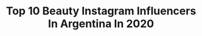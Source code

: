 ---
title: Top 10 Beauty Instagram Influencers In Argentina In 2020
description: >-
  Find top beauty Instagram influencers in Argentina in 2020. Most popular hashtags: #yomequedoencasa #cuarentena #beauty #mua.
platform: Instagram
profiles:
  - username: "luciamcj5"
    fullname: >-
      •𝖑𝖚𝖈𝖎𝖆•✨
    location: "Argentina"
    followers: 104194
    engagement: 2487
    commentsToLikes: 0.039772
    avatar: "https://scontent-ams4-1.cdninstagram.com/v/t51.2885-19/s320x320/76850887_447387665951539_480640027634696192_n.jpg?_nc_ht=scontent-ams4-1.cdninstagram.com&_nc_ohc=g4QCeuYOJugAX9BOup6&oh=fbab5220893e33ec5267dbbed65bfdcb&oe=5EBB3D1E"
    verified: false
    hashtags: "#blackfridayprimor, #soywip"
  - username: "ohmytips.oficial"
    fullname: >-
      ANA • Youtuber 🎥
    location: "Argentina"
    followers: 20534
    engagement: 646
    commentsToLikes: 0.436345
    avatar: "https://scontent-ams4-1.cdninstagram.com/v/t51.2885-19/s320x320/87405871_207483870305992_7561935118890172416_n.jpg?_nc_ht=scontent-ams4-1.cdninstagram.com&_nc_ohc=ndQlr8cgQNgAX-b4Jyo&oh=c50424175d285dd2cf1028039697723d&oe=5EB9F64A"
    verified: false
    hashtags: "#monoprenda, #thrifting, #ootd, #feliza"
  - username: "florafotografia"
    fullname: >-
      ▼ Flora Fotografía ▲
    location: "Argentina"
    followers: 8337
    engagement: 760
    commentsToLikes: 0.150250
    avatar: "https://scontent-lhr8-1.cdninstagram.com/v/t51.2885-19/s320x320/91186836_622966085209819_8159608791977951232_n.jpg?_nc_ht=scontent-lhr8-1.cdninstagram.com&_nc_ohc=3Vv1Y8JCvvoAX8p5dfO&oh=73611ed127fb04071bb3f018a87d68b9&oe=5EBC2F82"
    verified: false
    hashtags: "#dresses, #studio, #thefashionpr0ject, #portraitoftheday"
  - username: "joaquinlpatterson"
    fullname: >-
      Joaquin Lopez Patterson
    location: "Argentina"
    followers: 29747
    engagement: 298
    commentsToLikes: 0.114343
    avatar: "https://scontent-ams4-1.cdninstagram.com/v/t51.2885-19/s320x320/91509507_2688767328023111_2575930133542076416_n.jpg?_nc_ht=scontent-ams4-1.cdninstagram.com&_nc_ohc=0QwiuV9NZscAX-j3j6A&oh=0de95ef117ca667a092e008a1387ffd3&oe=5EBA3FE3"
    verified: false
    hashtags: "#glassskingoals, #dew, #cosmetics, #rosariosantafe"
  - username: "intravenous_sugar"
    fullname: >-
      Lessie 💎
    location: "Argentina"
    followers: 35749
    engagement: 335
    commentsToLikes: 0.038549
    avatar: "https://scontent-lhr8-1.cdninstagram.com/v/t51.2885-19/s320x320/92644379_248021679668899_8054723787939119104_n.jpg?_nc_ht=scontent-lhr8-1.cdninstagram.com&_nc_ohc=DE4PMH7JVTQAX_S-TwY&oh=dd03e8e12af6544e18e258d9cb0b2360&oe=5EBBF82D"
    verified: false
    hashtags: "#slytherinpride, #lessiegoestohogwarts, #wbstudiotour, #harrypotteralways"
  - username: "yosoysebastiancorrea"
    fullname: >-
      Sebastian Correa • Make Up
    location: "Argentina"
    followers: 50134
    engagement: 158
    commentsToLikes: 0.125095
    avatar: "https://scontent-lhr8-1.cdninstagram.com/v/t51.2885-19/s320x320/75426224_444862466179453_8020691115625676800_n.jpg?_nc_ht=scontent-lhr8-1.cdninstagram.com&_nc_ohc=WCWp-aU4JDMAX_hpZ6B&oh=b0c4ad8d30eee34812f8011c93f8dbe9&oe=5EBC4E7D"
    verified: false
    hashtags: "#madrenaturaleza, #makeuplook, #reservamarapendi, #makeupbysebastiancorrea"
  - username: "virginiaelizalde"
    fullname: >-
      Virginia Elizalde
    location: "Argentina"
    followers: 22516
    engagement: 204
    commentsToLikes: 0.079052
    avatar: "https://scontent-lhr8-1.cdninstagram.com/v/t51.2885-19/s320x320/24126749_901730803310561_773303570245091328_n.jpg?_nc_ht=scontent-lhr8-1.cdninstagram.com&_nc_ohc=xJqk8IgrDk4AX_qeQFx&oh=70211a42090f58b1abc826daaa41f9d8&oe=5EBC10A9"
    verified: true
    hashtags: "#viajes, #vacation, #animateamas, #elena"
  - username: "malvinabattiston"
    fullname: >-
      𝙵𝚘𝚝𝚘𝚐𝚛𝚊𝚏𝚒𝚊 𝚜𝚘𝚌𝚒𝚊𝚕 𝚢 𝚕𝚒𝚏𝚎 𝚜𝚝𝚢𝚕𝚎
    location: "Argentina"
    followers: 19556
    engagement: 159
    commentsToLikes: 0.091224
    avatar: "https://scontent-ams4-1.cdninstagram.com/v/t51.2885-19/s320x320/39387532_1758920640871788_7623243676801564672_n.jpg?_nc_ht=scontent-ams4-1.cdninstagram.com&_nc_ohc=qPEHOPzN-vIAX-hfGL9&oh=99ffd544661219d3adc6438aa99f7239&oe=5EB37732"
    verified: false
    hashtags: "#tipsfotograficos, #picoftheday, #valentines, #preboda"
  - username: "ph_a_c_e"
    fullname: >-
      Ventura Lloveras
    location: "Argentina"
    followers: 13759
    engagement: 1037
    commentsToLikes: 0.015540
    avatar: "https://scontent-lhr8-1.cdninstagram.com/v/t51.2885-19/s320x320/69492812_409325723119959_7054802010691862528_n.jpg?_nc_ht=scontent-lhr8-1.cdninstagram.com&_nc_ohc=aQPHj537bDAAX_dftzh&oh=01deb58cd1a0d619e3a0b745d2263c0f&oe=5EBB4C57"
    verified: false
    hashtags: ""
  - username: "belufrancese"
    fullname: >-
      belufrancese
    location: "Argentina"
    followers: 659686
    engagement: 141
    commentsToLikes: 0.021833
    avatar: "https://scontent-lhr8-1.cdninstagram.com/v/t51.2885-19/s320x320/54732458_603215043487301_3812591719325630464_n.jpg?_nc_ht=scontent-lhr8-1.cdninstagram.com&_nc_ohc=ilVLWF87G6QAX-ZiyDz&oh=b91cc2096fbf42be7832bdd006c0ea33&oe=5EBBFFBC"
    verified: true
    hashtags: "#quedateencasa, #yomequedoencasa, #dia, #cuarentena"
---